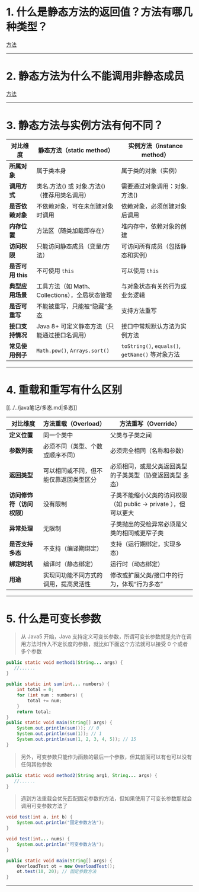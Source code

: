 
# 1. 什么是静态方法的返回值？方法有哪几种类型？

[方法](../../java笔记/方法.md#^129fde)

****
# 2. 静态方法为什么不能调用非静态成员

[方法](../../java笔记/方法.md#^bae8ff)

****
# 3. 静态方法与实例方法有何不同？

| 对比维度          | 静态方法（static method）                           | 实例方法（instance method）                       |
| ------------- | --------------------------------------------- | ------------------------------------------- |
| **所属对象**      | 属于类本身                                         | 属于类的对象（实例）                                  |
| **调用方式**      | 类名.方法() 或 对象.方法()（推荐用类名调用）                    | 需要通过对象调用：对象.方法()                            |
| **是否依赖对象**    | 不依赖对象，可在未创建对象时调用                              | 依赖对象，必须创建对象后调用                              |
| **内存位置**      | 方法区（随类加载即存在）                                  | 堆内存中，依赖对象的创建                                |
| **访问权限**      | 只能访问静态成员（变量/方法）                               | 可访问所有成员（包括静态和实例）                            |
| **是否可用 this** | 不可使用 `this`                                   | 可以使用 `this`                                 |
| **典型应用场景**    | 工具方法（如 Math、Collections），全局状态管理               | 与对象状态有关的行为或业务逻辑                             |
| **是否可重写**     | 不能被重写，只能被“隐藏”[多态](../../java笔记/多态.md#^e66367) | 支持方法重写                                      |
| **接口支持情况**    | Java 8+ 可定义静态方法（只能通过接口名调用）                    | 接口中常规默认方法为实例方法                              |
| **常见使用例子**    | `Math.pow()`, `Arrays.sort()`                 | `toString()`, `equals()`, `getName()` 等对象方法 |

****
# 4. 重载和重写有什么区别

[[../../java笔记/多态.md|多态]]

| 对比维度            | 方法重载（Overload）      | 方法重写（Override）                                              |
| --------------- | ------------------- | ----------------------------------------------------------- |
| **定义位置**        | 同一个类中               | 父类与子类之间                                                     |
| **参数列表**        | 必须不同（类型、个数或顺序不同）    | 必须完全相同（名称和参数）                                               |
| **返回类型**        | 可以相同或不同，但不能仅靠返回类型区分 | 必须相同，或是父类返回类型的子类类型（协变返回类型 [多态](../../java笔记/多态.md#^d5ae92)） |
| **访问修饰符（访问权限）** | 没有限制                | 子类不能缩小父类的访问权限（如 public → private ），但可以更大                    |
| **异常处理**        | 无限制                 | 子类抛出的受检异常必须是父类的相同或更窄子类                                      |
| **是否支持多态**      | 不支持（编译期绑定）          | 支持（运行期绑定，实现多态）                                              |
| **绑定时机**        | 编译时（静态绑定）           | 运行时（动态绑定）                                                   |
| **用途**          | 实现同功能不同方式的调用，提高灵活性  | 修改或扩展父类/接口中的行为，体现“行为多态”                                     |

****
# 5. 什么是可变长参数

>从 Java5 开始，Java 支持定义可变长参数，所谓可变长参数就是允许在调用方法时传入不定长度的参数，就比如下面这个方法就可以接受 0 个或者多个参数

```java
public static void method1(String... args) {
   //......
}
```

```java
public static int sum(int... numbers) {
    int total = 0;
    for (int num : numbers) {
        total += num;
    }
    return total;
}
public static void main(String[] args) {
    System.out.println(sum()); // 0
    System.out.println(sum(1)); // 1
    System.out.println(sum(1, 2, 3, 4, 5)); // 15
}
```

>另外，可变参数只能作为函数的最后一个参数，但其前面可以有也可以没有任何其他参数

```java
public static void method2(String arg1, String... args) {
   //......
}
```

>遇到方法重载会优先匹配固定参数的方法，但如果使用了可变长参数那就会调用可变参数方法了

```java
void test(int a, int b) {
    System.out.println("固定参数方法");
}

void test(int... nums) {
    System.out.println("可变参数方法");
}

public static void main(String[] args) {
    OverloadTest ot = new OverloadTest();
    ot.test(10, 20); // 固定参数方法
}
```

****